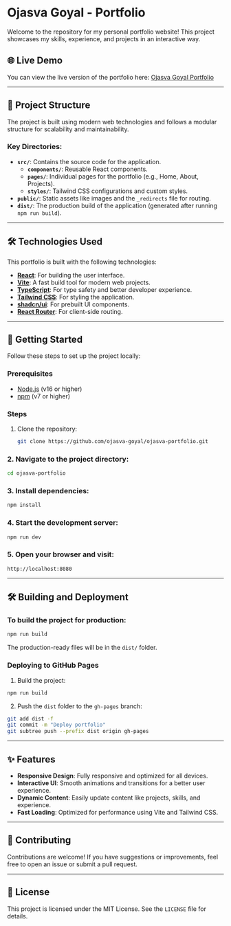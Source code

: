 # Ojasva Goyal - Portfolio

Welcome to the repository for my personal portfolio website! This project showcases my skills, experience, and projects in an interactive way.

## 🌐 Live Demo

You can view the live version of the portfolio here: [Ojasva Goyal Portfolio](https://ojasva-goyal.github.io)

---

## 📂 Project Structure

The project is built using modern web technologies and follows a modular structure for scalability and maintainability.

### Key Directories:
- **`src/`**: Contains the source code for the application.
  - **`components/`**: Reusable React components.
  - **`pages/`**: Individual pages for the portfolio (e.g., Home, About, Projects).
  - **`styles/`**: Tailwind CSS configurations and custom styles.
- **`public/`**: Static assets like images and the `_redirects` file for routing.
- **`dist/`**: The production build of the application (generated after running `npm run build`).

---

## 🛠️ Technologies Used

This portfolio is built with the following technologies:

- **[React](https://reactjs.org/)**: For building the user interface.
- **[Vite](https://vitejs.dev/)**: A fast build tool for modern web projects.
- **[TypeScript](https://www.typescriptlang.org/)**: For type safety and better developer experience.
- **[Tailwind CSS](https://tailwindcss.com/)**: For styling the application.
- **[shadcn/ui](https://shadcn.dev/)**: For prebuilt UI components.
- **[React Router](https://reactrouter.com/)**: For client-side routing.

---

## 🚀 Getting Started

Follow these steps to set up the project locally:

### Prerequisites
- [Node.js](https://nodejs.org/) (v16 or higher)
- [npm](https://www.npmjs.com/) (v7 or higher)

### Steps
1. Clone the repository:
   ```bash
   git clone https://github.com/ojasva-goyal/ojasva-portfolio.git
   ```

### 2. Navigate to the project directory:

```bash
cd ojasva-portfolio
```

### 3. Install dependencies:

```bash
npm install
```

### 4. Start the development server:

```bash
npm run dev
```

### 5. Open your browser and visit:

```
http://localhost:8080
```

---

## 🛠️ Building and Deployment

### To build the project for production:

```bash
npm run build
```

The production-ready files will be in the `dist/` folder.

### Deploying to GitHub Pages

1. Build the project:

```bash
npm run build
```

2. Push the `dist` folder to the `gh-pages` branch:

```bash
git add dist -f
git commit -m "Deploy portfolio"
git subtree push --prefix dist origin gh-pages
```

---

## ✨ Features

- **Responsive Design**: Fully responsive and optimized for all devices.
- **Interactive UI**: Smooth animations and transitions for a better user experience.
- **Dynamic Content**: Easily update content like projects, skills, and experience.
- **Fast Loading**: Optimized for performance using Vite and Tailwind CSS.

---

## 🤝 Contributing

Contributions are welcome! If you have suggestions or improvements, feel free to open an issue or submit a pull request.

---

## 📄 License

This project is licensed under the MIT License. See the `LICENSE` file for details.
